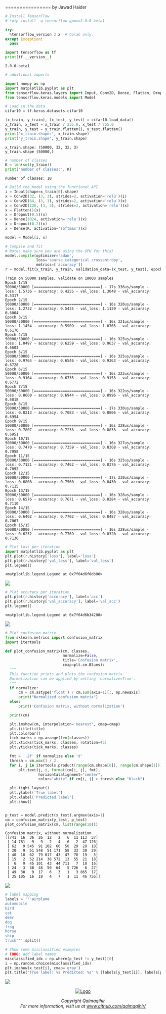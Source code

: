 ================
by Jawad Haider

``` python
# Install TensorFlow
# !pip install -q tensorflow-gpu==2.0.0-beta1

try:
  %tensorflow_version 2.x  # Colab only.
except Exception:
  pass

import tensorflow as tf
print(tf.__version__)
```

    2.0.0-beta1

``` python
# additional imports

import numpy as np
import matplotlib.pyplot as plt
from tensorflow.keras.layers import Input, Conv2D, Dense, Flatten, Dropout, GlobalMaxPooling2D
from tensorflow.keras.models import Model
```

``` python
# Load in the data
cifar10 = tf.keras.datasets.cifar10

(x_train, y_train), (x_test, y_test) = cifar10.load_data()
x_train, x_test = x_train / 255.0, x_test / 255.0
y_train, y_test = y_train.flatten(), y_test.flatten()
print("x_train.shape:", x_train.shape)
print("y_train.shape", y_train.shape)
```

    x_train.shape: (50000, 32, 32, 3)
    y_train.shape (50000,)

``` python
# number of classes
K = len(set(y_train))
print("number of classes:", K)
```

    number of classes: 10

``` python
# Build the model using the functional API
i = Input(shape=x_train[0].shape)
x = Conv2D(32, (3, 3), strides=2, activation='relu')(i)
x = Conv2D(64, (3, 3), strides=2, activation='relu')(x)
x = Conv2D(128, (3, 3), strides=2, activation='relu')(x)
x = Flatten()(x)
x = Dropout(0.5)(x)
x = Dense(1024, activation='relu')(x)
x = Dropout(0.2)(x)
x = Dense(K, activation='softmax')(x)

model = Model(i, x)
```

``` python
# Compile and fit
# Note: make sure you are using the GPU for this!
model.compile(optimizer='adam',
              loss='sparse_categorical_crossentropy',
              metrics=['accuracy'])
r = model.fit(x_train, y_train, validation_data=(x_test, y_test), epochs=15)
```

    Train on 50000 samples, validate on 10000 samples
    Epoch 1/15
    50000/50000 [==============================] - 17s 336us/sample - loss: 1.5736 - accuracy: 0.4255 - val_loss: 1.3048 - val_accuracy: 0.5317
    Epoch 2/15
    50000/50000 [==============================] - 16s 320us/sample - loss: 1.2732 - accuracy: 0.5435 - val_loss: 1.1139 - val_accuracy: 0.6004
    Epoch 3/15
    50000/50000 [==============================] - 16s 321us/sample - loss: 1.1454 - accuracy: 0.5909 - val_loss: 1.0765 - val_accuracy: 0.6176
    Epoch 4/15
    50000/50000 [==============================] - 16s 325us/sample - loss: 1.0497 - accuracy: 0.6259 - val_loss: 0.9637 - val_accuracy: 0.6603
    Epoch 5/15
    50000/50000 [==============================] - 16s 325us/sample - loss: 0.9764 - accuracy: 0.6546 - val_loss: 0.9363 - val_accuracy: 0.6728
    Epoch 6/15
    50000/50000 [==============================] - 16s 323us/sample - loss: 0.9164 - accuracy: 0.6735 - val_loss: 0.9153 - val_accuracy: 0.6772
    Epoch 7/15
    50000/50000 [==============================] - 16s 322us/sample - loss: 0.8660 - accuracy: 0.6944 - val_loss: 0.8996 - val_accuracy: 0.6818
    Epoch 8/15
    50000/50000 [==============================] - 17s 330us/sample - loss: 0.8213 - accuracy: 0.7083 - val_loss: 0.8806 - val_accuracy: 0.6954
    Epoch 9/15
    50000/50000 [==============================] - 16s 328us/sample - loss: 0.7807 - accuracy: 0.7233 - val_loss: 0.8833 - val_accuracy: 0.6951
    Epoch 10/15
    50000/50000 [==============================] - 16s 327us/sample - loss: 0.7470 - accuracy: 0.7359 - val_loss: 0.8368 - val_accuracy: 0.7058
    Epoch 11/15
    50000/50000 [==============================] - 16s 325us/sample - loss: 0.7121 - accuracy: 0.7462 - val_loss: 0.8376 - val_accuracy: 0.7092
    Epoch 12/15
    50000/50000 [==============================] - 17s 330us/sample - loss: 0.6808 - accuracy: 0.7560 - val_loss: 0.8430 - val_accuracy: 0.7115
    Epoch 13/15
    50000/50000 [==============================] - 16s 328us/sample - loss: 0.6576 - accuracy: 0.7671 - val_loss: 0.8284 - val_accuracy: 0.7110
    Epoch 14/15
    50000/50000 [==============================] - 16s 328us/sample - loss: 0.6402 - accuracy: 0.7702 - val_loss: 0.8487 - val_accuracy: 0.7067
    Epoch 15/15
    50000/50000 [==============================] - 16s 328us/sample - loss: 0.6232 - accuracy: 0.7769 - val_loss: 0.8320 - val_accuracy: 0.7136

``` python
# Plot loss per iteration
import matplotlib.pyplot as plt
plt.plot(r.history['loss'], label='loss')
plt.plot(r.history['val_loss'], label='val_loss')
plt.legend()
```

    <matplotlib.legend.Legend at 0x7f04d6f0db00>

![](TF2_0_CIFAR_files/figure-gfm/cell-8-output-2.png)

``` python
# Plot accuracy per iteration
plt.plot(r.history['accuracy'], label='acc')
plt.plot(r.history['val_accuracy'], label='val_acc')
plt.legend()
```

    <matplotlib.legend.Legend at 0x7f04d6b34208>

![](TF2_0_CIFAR_files/figure-gfm/cell-9-output-2.png)

``` python
# Plot confusion matrix
from sklearn.metrics import confusion_matrix
import itertools

def plot_confusion_matrix(cm, classes,
                          normalize=False,
                          title='Confusion matrix',
                          cmap=plt.cm.Blues):
  """
  This function prints and plots the confusion matrix.
  Normalization can be applied by setting `normalize=True`.
  """
  if normalize:
      cm = cm.astype('float') / cm.sum(axis=1)[:, np.newaxis]
      print("Normalized confusion matrix")
  else:
      print('Confusion matrix, without normalization')

  print(cm)

  plt.imshow(cm, interpolation='nearest', cmap=cmap)
  plt.title(title)
  plt.colorbar()
  tick_marks = np.arange(len(classes))
  plt.xticks(tick_marks, classes, rotation=45)
  plt.yticks(tick_marks, classes)

  fmt = '.2f' if normalize else 'd'
  thresh = cm.max() / 2.
  for i, j in itertools.product(range(cm.shape[0]), range(cm.shape[1])):
      plt.text(j, i, format(cm[i, j], fmt),
               horizontalalignment="center",
               color="white" if cm[i, j] > thresh else "black")

  plt.tight_layout()
  plt.ylabel('True label')
  plt.xlabel('Predicted label')
  plt.show()


p_test = model.predict(x_test).argmax(axis=1)
cm = confusion_matrix(y_test, p_test)
plot_confusion_matrix(cm, list(range(10)))

```

    Confusion matrix, without normalization
    [[741  16  36  26  12   2   6  11 113  37]
     [ 14 781   9   9   2   4   6   2  47 126]
     [ 62   9 545  91 102  66  50  29  28  18]
     [ 20   9  51 548  51 171  58  33  30  29]
     [ 40  10  62  79 617  43  47  78  19   5]
     [ 15   2  52 214  38 572  13  55  21  18]
     [  6   9  45 101  43  44 711   7  18  16]
     [ 24   3  38  48  59  64   5 726   6  27]
     [ 49  30   9  17   6   3   1   3 865  17]
     [ 35 105  16  19   4   7   1  11  46 756]]

![](TF2_0_CIFAR_files/figure-gfm/cell-10-output-2.png)

``` python
# label mapping
labels = '''airplane
automobile
bird
cat
deer
dog
frog
horse
ship
truck'''.split()
```

``` python
# Show some misclassified examples
# TODO: add label names
misclassified_idx = np.where(p_test != y_test)[0]
i = np.random.choice(misclassified_idx)
plt.imshow(x_test[i], cmap='gray')
plt.title("True label: %s Predicted: %s" % (labels[y_test[i]], labels[p_test[i]]));
```

![](TF2_0_CIFAR_files/figure-gfm/cell-12-output-1.png)

<center>

<a href=''> ![Logo](../logo1.png) </a>

</center>
<center>
<em>Copyright Qalmaqihir</em>
</center>
<center>
<em>For more information, visit us at
<a href='http://www.github.com/qalmaqihir/'>www.github.com/qalmaqihir/</a></em>
</center>
